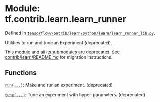 <div itemscope itemtype="http://developers.google.com/ReferenceObject">
<meta itemprop="name" content="tf.contrib.learn.learn_runner" />
<meta itemprop="path" content="Stable" />
</div>

# Module: tf.contrib.learn.learn_runner



Defined in [`tensorflow/contrib/learn/python/learn/learn_runner_lib.py`](https://www.tensorflow.org/code/tensorflow/contrib/learn/python/learn/learn_runner_lib.py).

Utilities to run and tune an Experiment (deprecated).

This module and all its submodules are deprecated. See
[contrib/learn/README.md](https://www.tensorflow.org/code/tensorflow/contrib/learn/README.md)
for migration instructions.


## Functions

[`run(...)`](../../../tf/contrib/learn/learn_runner/run.md): Make and run an experiment. (deprecated)

[`tune(...)`](../../../tf/contrib/learn/learn_runner/tune.md): Tune an experiment with hyper-parameters. (deprecated)

